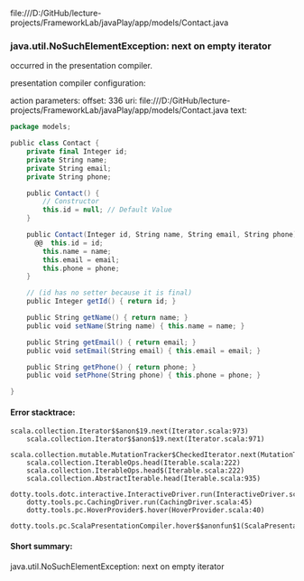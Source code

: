 file:///D:/GitHub/lecture-projects/FrameworkLab/javaPlay/app/models/Contact.java
### java.util.NoSuchElementException: next on empty iterator

occurred in the presentation compiler.

presentation compiler configuration:


action parameters:
offset: 336
uri: file:///D:/GitHub/lecture-projects/FrameworkLab/javaPlay/app/models/Contact.java
text:
```scala
package models;

public class Contact {
    private final Integer id;
    private String name;
    private String email;
    private String phone;

    public Contact() {
        // Constructor
        this.id = null; // Default Value
    }

    public Contact(Integer id, String name, String email, String phone) {
      @@  this.id = id;
        this.name = name;
        this.email = email;
        this.phone = phone;
    }

    // (id has no setter because it is final)
    public Integer getId() { return id; }

    public String getName() { return name; }
    public void setName(String name) { this.name = name; }

    public String getEmail() { return email; }
    public void setEmail(String email) { this.email = email; }

    public String getPhone() { return phone; }
    public void setPhone(String phone) { this.phone = phone; }

}

```



#### Error stacktrace:

```
scala.collection.Iterator$$anon$19.next(Iterator.scala:973)
	scala.collection.Iterator$$anon$19.next(Iterator.scala:971)
	scala.collection.mutable.MutationTracker$CheckedIterator.next(MutationTracker.scala:76)
	scala.collection.IterableOps.head(Iterable.scala:222)
	scala.collection.IterableOps.head$(Iterable.scala:222)
	scala.collection.AbstractIterable.head(Iterable.scala:935)
	dotty.tools.dotc.interactive.InteractiveDriver.run(InteractiveDriver.scala:164)
	dotty.tools.pc.CachingDriver.run(CachingDriver.scala:45)
	dotty.tools.pc.HoverProvider$.hover(HoverProvider.scala:40)
	dotty.tools.pc.ScalaPresentationCompiler.hover$$anonfun$1(ScalaPresentationCompiler.scala:389)
```
#### Short summary: 

java.util.NoSuchElementException: next on empty iterator